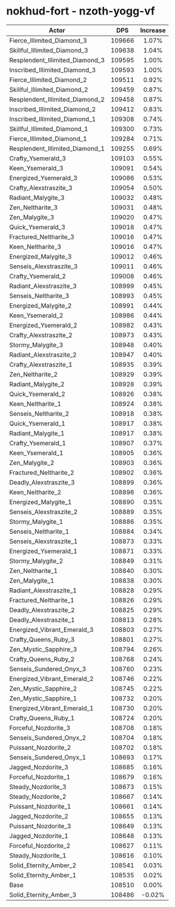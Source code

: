 # nokhud-fort - nzoth-yogg-vf
| Actor | DPS | Increase |
|---|:---:|:---:|
|Fierce_Illimited_Diamond_3|109666|1.07%|
|Skillful_Illimited_Diamond_3|109638|1.04%|
|Resplendent_Illimited_Diamond_3|109595|1.00%|
|Inscribed_Illimited_Diamond_3|109593|1.00%|
|Fierce_Illimited_Diamond_2|109511|0.92%|
|Skillful_Illimited_Diamond_2|109459|0.87%|
|Resplendent_Illimited_Diamond_2|109458|0.87%|
|Inscribed_Illimited_Diamond_2|109412|0.83%|
|Inscribed_Illimited_Diamond_1|109308|0.74%|
|Skillful_Illimited_Diamond_1|109300|0.73%|
|Fierce_Illimited_Diamond_1|109284|0.71%|
|Resplendent_Illimited_Diamond_1|109255|0.69%|
|Crafty_Ysemerald_3|109103|0.55%|
|Keen_Ysemerald_3|109091|0.54%|
|Energized_Ysemerald_3|109086|0.53%|
|Crafty_Alexstraszite_3|109054|0.50%|
|Radiant_Malygite_3|109032|0.48%|
|Zen_Neltharite_3|109031|0.48%|
|Zen_Malygite_3|109020|0.47%|
|Quick_Ysemerald_3|109018|0.47%|
|Fractured_Neltharite_3|109016|0.47%|
|Keen_Neltharite_3|109016|0.47%|
|Energized_Malygite_3|109012|0.46%|
|Senseis_Alexstraszite_3|109011|0.46%|
|Crafty_Ysemerald_2|109008|0.46%|
|Radiant_Alexstraszite_3|108999|0.45%|
|Senseis_Neltharite_3|108993|0.45%|
|Energized_Malygite_2|108991|0.44%|
|Keen_Ysemerald_2|108986|0.44%|
|Energized_Ysemerald_2|108982|0.43%|
|Crafty_Alexstraszite_2|108973|0.43%|
|Stormy_Malygite_3|108948|0.40%|
|Radiant_Alexstraszite_2|108947|0.40%|
|Crafty_Alexstraszite_1|108935|0.39%|
|Zen_Neltharite_2|108929|0.39%|
|Radiant_Malygite_2|108928|0.39%|
|Quick_Ysemerald_2|108926|0.38%|
|Keen_Neltharite_1|108924|0.38%|
|Senseis_Neltharite_2|108918|0.38%|
|Quick_Ysemerald_1|108917|0.38%|
|Radiant_Malygite_1|108917|0.38%|
|Crafty_Ysemerald_1|108907|0.37%|
|Keen_Ysemerald_1|108905|0.36%|
|Zen_Malygite_2|108903|0.36%|
|Fractured_Neltharite_2|108902|0.36%|
|Deadly_Alexstraszite_3|108899|0.36%|
|Keen_Neltharite_2|108896|0.36%|
|Energized_Malygite_1|108890|0.35%|
|Senseis_Alexstraszite_2|108889|0.35%|
|Stormy_Malygite_1|108886|0.35%|
|Senseis_Neltharite_1|108884|0.34%|
|Senseis_Alexstraszite_1|108873|0.33%|
|Energized_Ysemerald_1|108871|0.33%|
|Stormy_Malygite_2|108849|0.31%|
|Zen_Neltharite_1|108840|0.30%|
|Zen_Malygite_1|108838|0.30%|
|Radiant_Alexstraszite_1|108828|0.29%|
|Fractured_Neltharite_1|108826|0.29%|
|Deadly_Alexstraszite_2|108825|0.29%|
|Deadly_Alexstraszite_1|108813|0.28%|
|Energized_Vibrant_Emerald_3|108803|0.27%|
|Crafty_Queens_Ruby_3|108801|0.27%|
|Zen_Mystic_Sapphire_3|108794|0.26%|
|Crafty_Queens_Ruby_2|108768|0.24%|
|Senseis_Sundered_Onyx_3|108760|0.23%|
|Energized_Vibrant_Emerald_2|108746|0.22%|
|Zen_Mystic_Sapphire_2|108745|0.22%|
|Zen_Mystic_Sapphire_1|108732|0.20%|
|Energized_Vibrant_Emerald_1|108730|0.20%|
|Crafty_Queens_Ruby_1|108724|0.20%|
|Forceful_Nozdorite_3|108708|0.18%|
|Senseis_Sundered_Onyx_2|108704|0.18%|
|Puissant_Nozdorite_2|108702|0.18%|
|Senseis_Sundered_Onyx_1|108693|0.17%|
|Jagged_Nozdorite_3|108685|0.16%|
|Forceful_Nozdorite_1|108679|0.16%|
|Steady_Nozdorite_3|108673|0.15%|
|Steady_Nozdorite_2|108667|0.14%|
|Puissant_Nozdorite_1|108661|0.14%|
|Jagged_Nozdorite_2|108655|0.13%|
|Puissant_Nozdorite_3|108649|0.13%|
|Jagged_Nozdorite_1|108648|0.13%|
|Forceful_Nozdorite_2|108627|0.11%|
|Steady_Nozdorite_1|108616|0.10%|
|Solid_Eternity_Amber_2|108541|0.03%|
|Solid_Eternity_Amber_1|108535|0.02%|
|Base|108510|0.00%|
|Solid_Eternity_Amber_3|108486|-0.02%|
